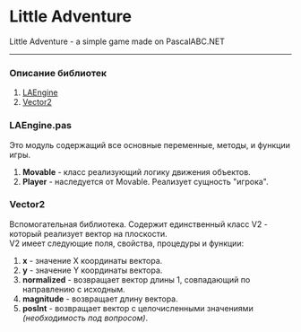 # Little Adventure
Little Adventure - a simple game made on PascalABC.NET
___
### Описание библиотек
1. [LAEngine](#LAEngine)
2. [Vector2]("#Vector2")

### LAEngine.pas
<a name="LAEngine"></a>
Это модуль содержащий все основные переменные, методы, и функции игры.
1. **Movable** - класс реализующий логику движения объектов.
2. **Player** - наследуется от Movable. Реализует сущность "игрока".

### Vector2
<a name="Vector2"></a>
Вспомогательная библиотека. Содержит единственный класс V2 - который реализует вектор на плоскости.  
V2 имеет следующие поля, свойства, процедуры и функции:
1. **x** - значение X координаты вектора.
2. **y** - значение Y координаты вектора.
3. **normalized** - возвращает вектор длины 1, совпадающий по направлению с исходным.
4. **magnitude** - возвращает длину вектора.
5. **posInt** - возвращает вектор с целочисленными значениями *(необходимость под вопросом)*.
